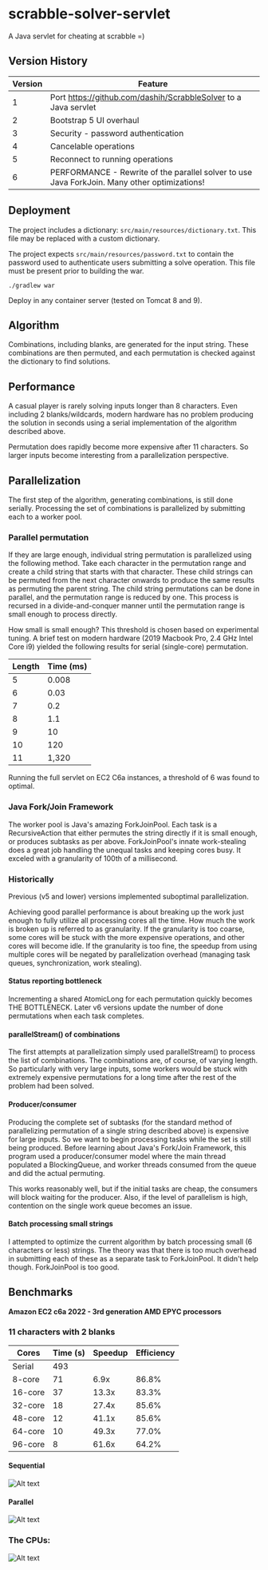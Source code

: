 # scrabble-solver-servlet
A Java servlet for cheating at scrabble =)

## Version History
| Version | Feature |
| ------- | ------- |
| 1       | Port https://github.com/dashih/ScrabbleSolver to a Java servlet |
| 2       | Bootstrap 5 UI overhaul |
| 3       | Security - password authentication |
| 4       | Cancelable operations |
| 5       | Reconnect to running operations |
| 6       | PERFORMANCE - Rewrite of the parallel solver to use Java ForkJoin. Many other optimizations! |

## Deployment
The project includes a dictionary: `src/main/resources/dictionary.txt`. This file may be replaced with a custom dictionary.

The project expects `src/main/resources/password.txt` to contain the password used to authenticate users submitting a solve operation. This file must be present prior to building the war.

`./gradlew war`

Deploy in any container server (tested on Tomcat 8 and 9).

## Algorithm
Combinations, including blanks, are generated for the input string. These combinations are then permuted, and each permutation is checked against the dictionary to find solutions.

## Performance
A casual player is rarely solving inputs longer than 8 characters. Even including 2 blanks/wildcards, modern hardware has no problem producing the solution in seconds using a serial implementation of the algorithm described above.

Permutation does rapidly become more expensive after 11 characters. So larger inputs become interesting from a parallelization perspective.

## Parallelization
The first step of the algorithm, generating combinations, is still done serially. Processing the set of combinations is parallelized by submitting each to a worker pool.

### Parallel permutation
If they are large enough, individual string permutation is parallelized using the following method. Take each character in the permutation range and create a child string that starts with that character. These child strings can be permuted from the next character onwards to produce the same results as permuting the parent string. The child string permutations can be done in parallel, and the permutation range is reduced by one. This process is recursed in a divide-and-conquer manner until the permutation range is small enough to process directly.

How small is small enough? This threshold is chosen based on experimental tuning. A brief test on modern hardware (2019 Macbook Pro, 2.4 GHz Intel Core i9) yielded the following results for serial (single-core) permutation.

| Length | Time (ms) |
| ------ | --------- |
| 5      | 0.008     |
| 6      | 0.03      |
| 7      | 0.2       |
| 8      | 1.1       |
| 9      | 10        |
| 10     | 120       |
| 11     | 1,320     |

Running the full servlet on EC2 C6a instances, a threshold of 6 was found to optimal.

### Java Fork/Join Framework
The worker pool is Java's amazing ForkJoinPool. Each task is a RecursiveAction that either permutes the string directly if it is small enough, or produces subtasks as per above. ForkJoinPool's innate work-stealing does a great job handling the unequal tasks and keeping cores busy. It exceled with a granularity of 100th of a millisecond.

### Historically
Previous (v5 and lower) versions implemented suboptimal parallelization.

Achieving good parallel performance is about breaking up the work just enough to fully utilize all processing cores all the time. How much the work is broken up is referred to as granularity. If the granularity is too coarse, some cores will be stuck with the more expensive operations, and other cores will become idle. If the granularity is too fine, the speedup from using multiple cores will be negated by parallelization overhead (managing task queues, synchronization, work stealing).

#### Status reporting bottleneck
Incrementing a shared AtomicLong for each permutation quickly becomes THE BOTTLENECK. Later v6 versions update the number of done permutations when each task completes.

#### parallelStream() of combinations
The first attempts at parallelization simply used parallelStream() to process the list of combinations. The combinations are, of course, of varying length. So particularly with very large inputs, some workers would be stuck with extremely expensive permutations for a long time after the rest of the problem had been solved.

#### Producer/consumer
Producing the complete set of subtasks (for the standard method of parallelizing permutation of a single string described above) is expensive for large inputs. So we want to begin processing tasks while the set is still being produced. Before learning about Java's Fork/Join Framework, this program used a producer/consumer model where the main thread populated a BlockingQueue, and worker threads consumed from the queue and did the actual permuting.

This works reasonably well, but if the initial tasks are cheap, the consumers will block waiting for the producer. Also, if the level of parallelism is high, contention on the single work queue becomes an issue.

#### Batch processing small strings
I attempted to optimize the current algorithm by batch processing small (6 characters or less) strings. The theory was that there is too much overhead in submitting each of these as a separate task to ForkJoinPool. It didn't help though. ForkJoinPool is too good.

## Benchmarks
**Amazon EC2 c6a 2022 - 3rd generation AMD EPYC processors**

### 11 characters with 2 blanks

| Cores    | Time (s) | Speedup | Efficiency |
| -------- | -------- | ------- | ---------- |
| Serial   | 493      |         |            |
| 8-core   | 71       | 6.9x    | 86.8%      |
| 16-core  | 37       | 13.3x   | 83.3%      |
| 32-core  | 18       | 27.4x   | 85.6%      | 
| 48-core  | 12       | 41.1x   | 85.6%      | 
| 64-core  | 10       | 49.3x   | 77.0%      |
| 96-core  | 8        | 61.6x   | 64.2%      | 

#### Sequential
![Alt text](readme-img/11chars-2blanks_sequential.png?raw=true)


#### Parallel
![Alt text](readme-img/11chars-2blanks_96-core.png?raw=true)


### The CPUs:
![Alt text](readme-img/the-cpus.png?raw=true)
